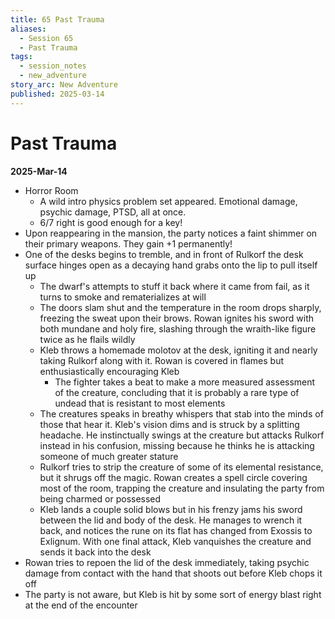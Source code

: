```yaml
---
title: 65 Past Trauma
aliases:
  - Session 65
  - Past Trauma
tags:
  - session_notes
  - new_adventure
story_arc: New Adventure
published: 2025-03-14
---
```

# Past Trauma
**2025-Mar-14**

- Horror Room
	- A wild intro physics problem set appeared. Emotional damage, psychic damage, PTSD, all at once.
	- 6/7 right is good enough for a key!
- Upon reappearing in the mansion, the party notices a faint shimmer on their primary weapons. They gain +1 permanently!
- One of the desks begins to tremble, and in front of Rulkorf the desk surface hinges open as a decaying hand grabs onto the lip to pull itself up
	- The dwarf's attempts to stuff it back where it came from fail, as it turns to smoke and rematerializes at will
	- The doors slam shut and the temperature in the room drops sharply, freezing the sweat upon their brows. Rowan ignites his sword with both mundane and holy fire, slashing through the wraith-like figure twice as he flails wildly
	- Kleb throws a homemade molotov at the desk, igniting it and nearly taking Rulkorf along with it. Rowan is covered in flames but enthusiastically encouraging Kleb
		- The fighter takes a beat to make a more measured assessment of the creature, concluding that it is probably a rare type of undead that is resistant to most elements
	- The creatures speaks in breathy whispers that stab into the minds of those that hear it. Kleb's vision dims and is struck by a splitting headache. He instinctually swings at the creature but attacks Rulkorf instead in his confusion, missing because he thinks he is attacking someone of much greater stature
	- Rulkorf tries to strip the creature of some of its elemental resistance, but it shrugs off the magic. Rowan creates a spell circle covering most of the room, trapping the creature and insulating the party from being charmed or possessed
	- Kleb lands a couple solid blows but in his frenzy jams his sword between the lid and body of the desk. He manages to wrench it back, and notices the rune on its flat has changed from Exossis to Exlignum. With one final attack, Kleb vanquishes the creature and sends it back into the desk
- Rowan tries to repoen the lid of the desk immediately, taking psychic damage from contact with the hand that shoots out before Kleb chops it off
- The party is not aware, but Kleb is hit by some sort of energy blast right at the end of the encounter